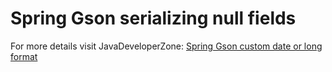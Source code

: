 # Spring Gson serializing null fields
For more details visit JavaDeveloperZone:
[Spring Gson custom date or long format]( https://javadeveloperzone.com/spring-boot/spring-gson-custom-date-or-long-format/)
